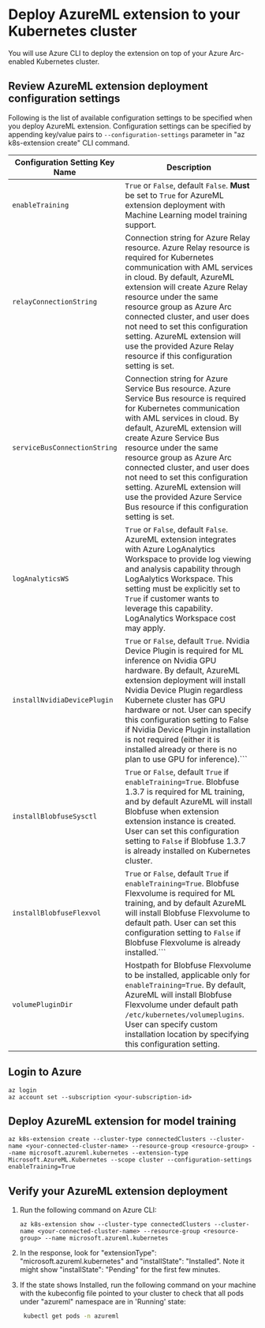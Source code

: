 # Deploy AzureML extension to your Kubernetes cluster

You will use Azure CLI to deploy the extension on top of your Azure Arc-enabled Kubernetes cluster. 

## Review AzureML extension deployment configuration settings

Following is the list of available configuration settings to be specified when you deploy AzureML extension. Configuration settings can be specified by appending key/value pairs to ```--configuration-settings``` parameter in "az k8s-extension create" CLI command.

   |Configuration Setting Key Name  |Description  |
   |--|--|
   | ```enableTraining``` |```True``` or ```False```, default ```False```. **Must** be set to ```True``` for AzureML extension deployment with Machine Learning model training support.  |
   |```relayConnectionString```  |Connection string for Azure Relay resource. Azure Relay resource is required for Kubernetes communication with AML services in cloud. By default, AzureML extension will create Azure Relay resource under the same resource group as Azure Arc connected cluster, and user does not need to set this configuration setting. AzureML extension will use the provided Azure Relay resource if this configuration setting is set. |
   |```serviceBusConnectionString```  |Connection string for Azure Service Bus resource. Azure Service Bus resource is required for Kubernetes communication with AML services in cloud. By default, AzureML extension will create Azure Service Bus resource under the same resource group as Azure Arc connected cluster, and user does not need to set this configuration setting. AzureML extension will use the provided Azure Service Bus resource if this configuration setting is set. |
   |```logAnalyticsWS```  |```True``` or ```False```, default ```False```. AzureML extension integrates with Azure LogAnalytics Workspace to provide log viewing and analysis capability through LogAalytics Workspace. This setting must be explicitly set to ```True``` if customer wants to leverage this capability. LogAnalytics Workspace cost may apply.  |
   |```installNvidiaDevicePlugin```  | ```True``` or ```False```, default ```True```. Nvidia Device Plugin is required for ML inference on Nvidia GPU hardware. By default, AzureML extension deployment will install Nvidia Device Plugin regardless Kubernete cluster has GPU hardware or not. User can specify this configuration setting to False if Nvidia Device Plugin installation is not required (either it is installed already or there is no plan to use GPU for inference).```  |
   |```installBlobfuseSysctl```  |```True``` or ```False```, default ```True``` if ```enableTraining=True```. Blobfuse 1.3.7 is required for ML training, and by default AzureML will install Blobfuse when extension extension instance is created. User can set this configuration setting to ```False``` if Blobfuse 1.3.7 is already installed on Kubernetes cluster.   |
   |```installBlobfuseFlexvol```  |```True``` or ```False```, default ```True``` if ```enableTraining=True```. Blobfuse Flexvolume is required for ML training, and by default AzureML will install Blobfuse Flexvolume to default path. User can set this configuration setting to ```False``` if Blobfuse Flexvolume is already installed.```   |
   |```volumePluginDir```  |Hostpath for Blobfuse Flexvolume to be installed, applicable only for ```enableTraining=True```. By default, AzureML will install Blobfuse Flexvolume under default path ```/etc/kubernetes/volumeplugins```. User can specify custom installation location by specifying this configuration setting.   |   

## Login to Azure

   ```azurecli
   az login
   az account set --subscription <your-subscription-id>
   ```

## Deploy AzureML extension for model training

   ```azurecli
   az k8s-extension create --cluster-type connectedClusters --cluster-name <your-connected-cluster-name> --resource-group <resource-group> --name microsoft.azureml.kubernetes --extension-type Microsoft.AzureML.Kubernetes --scope cluster --configuration-settings enableTraining=True 
   ```

## Verify your AzureML extension deployment

1. Run the following command on Azure CLI:

   ```azurecli
   az k8s-extension show --cluster-type connectedClusters --cluster-name <your-connected-cluster-name> --resource-group <resource-group> --name microsoft.azureml.kubernetes
   ```

1. In the response, look for "extensionType": "microsoft.azureml.kubernetes" and "installState": "Installed". Note it might show "installState": "Pending" for the first few minutes.

1. If the state shows Installed, run the following command on your machine with the kubeconfig file pointed to your cluster to check that all pods under "azureml" namespace are in 'Running' state:

   ```bash
    kubectl get pods -n azureml
   ```
